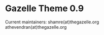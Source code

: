 Gazelle Theme 0.9
=================

Current maintainers:
shamre(at)thegazelle.org
athevendran(at)thegazelle.org